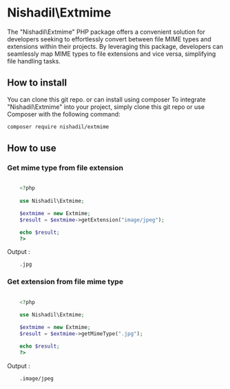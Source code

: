 # Nishadil\Extmime
The "Nishadil\Extmime" PHP package offers a convenient solution for developers seeking to effortlessly convert between file MIME types and extensions within their projects. By leveraging this package, developers can seamlessly map MIME types to file extensions and vice versa, simplifying file handling tasks.


## How to install
You can clone this git repo. or can install using composer
To integrate "Nishadil\Extmime" into your project, simply clone this git repo or use Composer with the following command:
```bash
composer require nishadil/extmime
```

## How to use


### Get mime type from file extension


```php

    <?php
    
    use Nishadil\Extmime;

    $extmime = new Extmime;
    $result = $extmime->getExtension("image/jpeg");

    echo $result;
    ?>

```

Output :

```text
    .jpg
```


### Get extension from file mime type


```php

    <?php
    
    use Nishadil\Extmime;

    $extmime = new Extmime;
    $result = $extmime->getMimeType(".jpg");

    echo $result;
    ?>

```

Output :

```text
    .image/jpeg
```